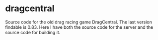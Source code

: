 # dragcentral
Source code for the old drag racing game DragCentral. The last version findable is 0.83. Here I have both the source code for the server and the source code for building it.
